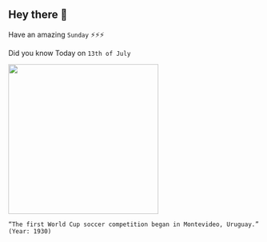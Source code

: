 ## Hey there 👋
Have an amazing `Sunday` ⚡⚡⚡

Did you know Today on `13th of July`
 
 [<img src="https://i.pinimg.com/originals/e3/1f/95/e31f9551958f428112e121201c37f644.png" width="300" />](https://www.history.com/this-day-in-history/first-world-cup#:~:text=On%20July%2013%2C%201930%2C%20France,in%20host%20city%20Montevideo%2C%20Uruguay.) 
 ```
“The first World Cup soccer competition began in Montevideo, Uruguay.” (Year: 1930)
```
